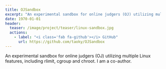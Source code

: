 ```yaml
---
title: OJSandbox
excerpt: "An experimental sandbox for online judgers (OJ) utilizing multiple Linux features, including rlimit, cgroup and chroot. I am a co-author."
date: 1970-01-01
header:
  teaser: /image/project/teaser/linux-sandbox.jpg
  actions:
    - label: "<i class='fab fa-github'></i> GitHub"
      url: https://github.com/taoky/OJSandbox
---
```


An experimental sandbox for online judgers (OJ) utilizing multiple Linux features, including rlimit, cgroup and chroot. I am a co-author.
